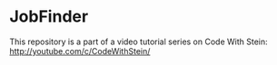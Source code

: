 # JobFinder

This repository is a part of a video tutorial series on Code With Stein: http://youtube.com/c/CodeWithStein/
